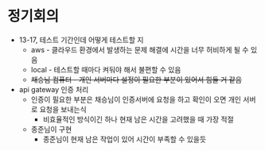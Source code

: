 # 정기회의

- 13-17, 테스트 기간인데 어떻게 테스트할 지
  - aws - 클라우드 환경에서 발생하는 문제 해결에 시간을 너무 허비하게 될 수 있음
  - local - 테스트할 때마다 켜둬야 해서 불편할 수 있음
  - ~~채승님 컴퓨터 - 개인 서버마다 설정이 필요한 부분이 있어서 힘들 거 같음~~
- api gateway 인증 처리
  - 인증이 필요한 부분은 채승님이 인증서버에 요청을 하고 확인이 오면 개인 서버로 요청을 보내는식
    - 비효율적인 방식이긴 하나 현재 남은 시간을 고려했을 때 가장 적절
  - 종준님이 구현
    - 종준님이 현재 남은 작업이 있어 시간이 부족할 수 있을듯

